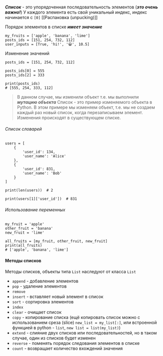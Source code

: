 ***Список*** - это упорядоченная последовательность элементов (***это очень важно!***)
У каждого элемента есть свой уникальный индекс, индекс начинается с `[0]`
[[Распаковка (unpucking)]]

Порядок элементов в списке ***имеет значение***

```
my_fruits = ['apple', 'banana', 'lime']
posts_ids = [151, 254, 732, 112]
user_inputs = [True, 'hi!', '😁', 10.5]
```

Изменение значений

```
posts_ids = [151, 254, 732, 112]

posts_ids[0] = 555
posts_ids[2] = 333

print(posts_ids)
# [555, 254, 333, 112]
```

> В данном случае, мы изменили объект т.е. мы выполнили ***мутацию объекта***
> Cписок - это пример изменяемого объекта в Python. В этом примере мы изменяем объект, т.е. мы не создаем каждый раз новый список, когда перезаписываем элемент. Изменения происходят в существующем списке.  

###### Список словарей

```
users = [
	{
		'user_id': 134,
		'user_name': 'Alice'
	},
	{
		'user_id': 831,
		'user_name': 'Bob'
	}
]

print(len(users))  # 2

print(users[1]['user_id'])  # 831
```
###### Использование переменных

```
my_fruit = 'apple'
other_fruit = 'banana'
new_fruit = 'lime'

all_fruits = [my_fruit, other_fruit, new_fruit]
print(all_fruits)
# ['apple', 'banana', 'lime']
```

#### Методы списков
Методы списков, объекты типа `List` наследуют от класса `List` 

- `append` - добавление элементов
- `pop` - удаление элементов
- `remove`
- `insert` - вставляет новый элемент в список
- `sort` - сортировка элементов
- `index`
- `clear` - очищает список
- `copy` - копирование списка (ещё копировать список можно с использованием среза (slice) `new_list = my_list[:]`, или встроенной функцией в python - `list`, `new list = list(my_list)`)
- `extend` - cлияние двух списков или последовательностей, но в таком случае, один из списков будет изменен  
- `reverse` - поменять порядок следования элементов в списке
- `count` - возвращает количество вхождений значения
